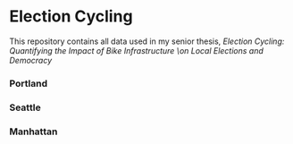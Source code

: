 # Election Cycling

This repository contains all data used in my senior thesis, *Election Cycling: Quantifying the Impact of Bike Infrastructure \\on Local Elections and Democracy*

### Portland


### Seattle


### Manhattan
